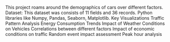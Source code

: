 This project roams around the demographics of cars over different factors.
Dataset:
This dataset was consists of 11 fields and 36 records. Python libraries like Numpy, Pandas, Seaborn, Matplotlib.
Key Visualizations 
Traffic Pattern Analysis
Energy Consumption Trends 
Impact of Weather Conditions on Vehicles
Correlations between different factors
Impact of economic conditions on traffic 
Random event impact assessment 
Peak hour analysis 
